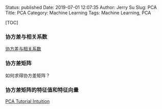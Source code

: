 Status: published
Date: 2019-07-01 12:07:35
Author: Jerry Su
Slug: PCA
Title: PCA
Category: Machine Learning
Tags: Machine Learning, PCA

[TOC]

### 协方差与相关系数
[协方差与相关系数](https://www.zhihu.com/question/20852004/answer/134902061)

### 协方差矩阵

如何求得协方差矩阵？

### 协方差矩阵的特征值和特征向量

[PCA Tutorial Intuition](https://www.cs.princeton.edu/picasso/mats/PCA-Tutorial-Intuition_jp.pdf)
